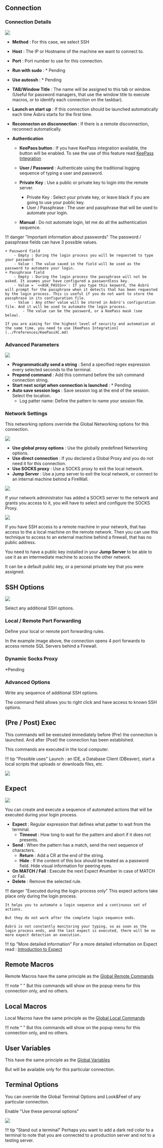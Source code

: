 ## Connection

### Connection Details

![](images/ssh1.png)

+ __Method__ : For this case, we select SSH
+ __Host__ : The IP or Hostname of the machine we want to connect to.
+ __Port__ : Port number to use for this connection.
+ __Run with sudo__ : * Pending
+ __Use autossh__ : * Pending
+ __TAB/Window Title__ : The name will be assigned to this tab or window. (Useful for password managers, that use the window title to execute macros, or to identify each connection on the taskbar).
+ __Launch on start up__ : If this connection should be launched automatically each time Ásbrú starts for the first time.
+ __Reconnecton on disconnection__ : If there is a remote disconnection, reconnect automatically.

+ __Authentication__
    - __KeePass button__ : If you have KeePass integration available, the button will be enabled. To see the use of this feature read [KeePass Integration](../Preferences/KeePassXC.md)

    - __User / Password__ : Authenticate using the traditional logging sequence of typing a user and password.
    - __Private Key__ : Use a public or private key to login into the remote server.
        - Private Key : Select your private key, or leave black if you are going to use your public key.
        - User / Passphrase : The user and passphrase that will be used to automate your login.
    - __Manual__ : Do not automate login, let me do all the authentication sequence.

!!! danger "Important information about passwords"
    The password / passphrase fields can have 3 possible values.

    + Password field
        - Empty : During the login process you will be requested to type your password
        - Value : The value saved in the field will be used as the password to automate your login.
    + Passphrase field
        - Empty : During the login process the passphrase will not be asked. It asumes your have configured a passwordless key.
        - Value = `<<ASK_PASSS>>`: If you type this keyword, the Ásbrú will prompt for the passphrase when it detects that has been requested by the login process. This is useful if you do not want to store the passphrase in its configuration file.
        - Value : Any other value will be stored in Ásbrú's configuration file. And it will be used to automate the login process.
            - The value can be the password, or a KeePass mask (see below).

    If you are aiming for the highest level of security and automation at the same time, you need to use [KeePass Integration](../Preferences/KeePassXC.md)

### Advanced Parameters

![](images/ssh2.png)

+ __Programmatically send a string__ : Send a specified regex expression every selected seconds to the terminal.
+ __Prepend command__ : Add this command before the ssh command connection string.
+ __Start next script when connection is launched__ : * Pending
+ __Auto save session logs__ : Save session log at the end of the session. Select the location.
    - Log patter name: Define the pattern to name your session file.


### Network Settings

This networking options override the Global Networking options for this connection.

![](images/ssh3.png)

+ __Use global proxy options__ : Use the globally predefined Networking options.
+ __Use direct connection__ : If you declared a Global Proxy and you do not need it for this connection.
+ __Use SOCKS proxy__ : Use a SOCKS proxy to exit the local network.
+ __Jump Server__ : Use a jump server to exit the local network, or connect to an internal machine behind a FireWall.

![](images/ssh4.png)

If your network administrator has added a SOCKS server to the network and grants you access to it, you will have to select and configure the SOCKS Proxy.

![](images/ssh5.png)

If you have SSH access to a remote machine in your network, that has access to the a local machine on the remote network. Then you can use this technique to access to an external machine behind a firewall, that has no public address.

You need to have a public key installed in your __Jump Server__  to be able to use it as an intermediate machine to access the other network.

It can be a default public key, or a personal private key that you were assigned.

## SSH Options

![](images/ssh6.png)

Select any additional SSH options.

### Local / Remote Port Forwarding

Define your local or remote port forwarding rules.

In the example image above, the connection opens 4 port forwards to access remote SQL Servers behind a Firewall.

### Dynamic Socks Proxy

*Pending

### Advanced Options

Write any sequence of additional SSH options.

The command field allows you to right click and have access to known SSH options.

## (Pre / Post) Exec

This commands will be executed immediately before (Pre) the connection is launched. And after (Post) the connection has been established.

This commands are executed in the local computer.

!!! tip "Possible uses"
    Launch : an IDE, a Database Client (DBeaver), start a local scripts that uploads or downloads files, etc.

![](images/ssh9.png)

## Expect

![](images/ssh7.png)

You can create and execute a sequence of automated actions that will be executed during your login process.

+ __Expect__ : Regular expression that defines what patter to wait from the terminal.
    - __Timeout__ : How long to wait for the pattern and abort if it does not presents.
+ __Send__ : When the pattern has a match, send the next sequence of characters.
    - __Return__ : Add a CR at the end of the string.
    - __Hide__ : If the content of this box should be treated as a password field. Hide visual information for peering eyes.
+ __On MATCH / Fail__ : Execute the next Expect #number in case of MATCH or Fail.
+ __Delete__ : Remove the selected rule.

!!! danger "Executed during the login process only"
    This expect actions take place only during the login process.

    It helps you to automate a login sequence and a continuous set of actions.

    But they do not work after the complete login sequence ends.

    Ásbrú is not constantly monitoring your typing, so as soon as the login process ends, and the last expect is executed, there will be no more expect detection an execution.

!!! tip "More detailed information"
    For a more detailed information on Expect read : [Introduction to Expect](../../Managing/Expect.md)

## Remote Macros

Remote Macros have the same principle as the [Global Remote Commands](../Preferences/RemoteCommands.md)

!!! note " "
    But this commands will show on the popup menu for this connection only, and no others.

## Local Macros

Local Macros have the same principle as the [Global Local Commands](../Preferences/LocalCommands.md)

!!! note " "
    But this commands will show on the popup menu for this connection only, and no others.

## User Variables

This have the same principle as the [Global Variables](../Preferences/GlobalVariables.md)

But will be available only for this particular connection.

## Terminal Options

You can override the Global Terminal Options and Look&Feel of any particular connection.

Enable "Use these personal options"

![](images/ssh8.png)

!!! tip "Stand out a terminal"
    Perhaps you want to add a dark red color to a terminal to note that you are connected to a production server and not to a testing server.
